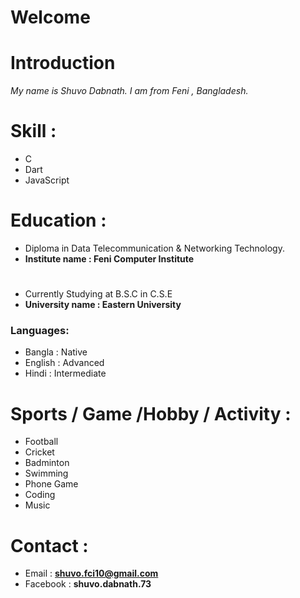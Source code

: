 # Welcome


# Introduction

_My name is Shuvo Dabnath. I am from Feni , Bangladesh._

# Skill :

- C
- Dart
- JavaScript

# Education :

- Diploma in Data Telecommunication & Networking
 Technology.
 - **Institute name : Feni Computer Institute**
#
- Currently Studying at B.S.C in C.S.E
- **University name  : Eastern University**


### Languages:

- Bangla : Native
- English : Advanced
- Hindi : Intermediate 

#  Sports / Game /Hobby / Activity :
 - Football 
 - Cricket
 - Badminton
 - Swimming
 - Phone Game
 - Coding
 - Music


# Contact :
 - Email : **shuvo.fci10@gmail.com**
 - Facebook : **shuvo.dabnath.73** 









